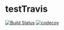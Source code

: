 # testTravis
[![Build Status](https://travis-ci.org/liutiesong/testTravis.svg?branch=master)](https://travis-ci.org/liutiesong/testTravis)
[![codecov](https://codecov.io/gh/liutiesong/testTravis/branch/master/graph/badge.svg)](https://codecov.io/gh/liutiesong/testTravis)
